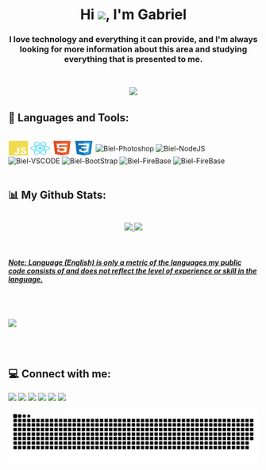 <h1 align="center">Hi <img src="https://raw.githubusercontent.com/MartinHeinz/MartinHeinz/master/wave.gif" width="30px">, I'm Gabriel</h1>
<h3 align="center">I love technology and everything it can provide, and I'm always looking for more information about this area and studying everything that is presented to me.</h3> <br>


<p align="center">
    <a href="https://github.com/degabrielofi">
        <img src="https://github-readme-streak-stats.herokuapp.com/?user=degabrielofi&theme=black-ice&hide_border=true&stroke=0000&background=060A0CD0"/>
    </a>
</p>



## 🚀 Languages and Tools:



<div style="display: inline_block"><br>
  <img align="center" alt="Biel-Js" height="30" width="40" src="https://raw.githubusercontent.com/devicons/devicon/master/icons/javascript/javascript-plain.svg">
  <img align="center" alt="Biel-React" height="30" width="40" src="https://raw.githubusercontent.com/devicons/devicon/master/icons/react/react-original.svg">
  <img align="center" alt="Biel-HTML" height="30" width="40" src="https://raw.githubusercontent.com/devicons/devicon/master/icons/html5/html5-original.svg">
  <img align="center" alt="Biel-CSS" height="30" width="40" src="https://raw.githubusercontent.com/devicons/devicon/master/icons/css3/css3-original.svg">
  <img align="center" alt="Biel-Photoshop" height="30" width="40" src="https://cdn.jsdelivr.net/gh/devicons/devicon/icons/photoshop/photoshop-line.svg">
  <img align="center" alt="Biel-NodeJS" height="30" width="40" src="https://cdn.jsdelivr.net/gh/devicons/devicon/icons/nodejs/nodejs-original.svg">
  <img align="center" alt="Biel-VSCODE" height="30" width="40" src="https://cdn.jsdelivr.net/gh/devicons/devicon/icons/vscode/vscode-original.svg">
  <img align="center" alt="Biel-BootStrap" height="30" width="40" src="https://cdn.jsdelivr.net/gh/devicons/devicon/icons/bootstrap/bootstrap-plain.svg">
  <img align="center" alt="Biel-FireBase" height="30" width="40" src="https://cdn.jsdelivr.net/gh/devicons/devicon/icons/firebase/firebase-plain.svg">
  <img align="center" alt="Biel-FireBase" height="30" width="40" src="https://cdn.jsdelivr.net/gh/devicons/devicon/icons/illustrator/illustrator-plain.svg">
    
  
 
</div>

<br>

 ##  📊 My Github Stats:
<br>
  <div align="center">
    <a href="https://github.com/degabrielofi">
    <img height="165em" src="https://github-readme-stats.vercel.app/api?username=degabrielofi&show_icons=true&theme=react&include_all_commits=true&count_private=true"/>
    <img height="165em" src="https://github-readme-stats.vercel.app/api/top-langs/?username=degabrielofi&layout=compact&langs_count=7&theme=react"/>
</div>
<br/>


<br>
  
 
<h5>Note: Language (English) is only a metric of the languages my public code consists of and does not reflect the level of experience or skill in the language. </h5>

<br/>
<br/>
 
 

  <a href="https://github.com/degabrielofi"><img src="https://activity-graph.herokuapp.com/graph?username=degabrielofi&bg_color=0D1117&color=5BCDEC&line=5BCDEC&point=FFFFFF&hide_border=true" /></a>

  <br/>
<br/>

  ## 💻 Connect with me: 

<div> 
  <a href="https://www.youtube.com/channel/UCqbt7ISERfNi_H0k0ZTN0WQ" target="_blank"><img src="https://img.shields.io/badge/YouTube-FF0000?style=for-the-badge&logo=youtube&logoColor=white" target="_blank"></a>
  <a href="https://www.instagram.com/degabrielofi_" target="_blank"><img src="https://img.shields.io/badge/-Instagram-%23E4405F?style=for-the-badge&logo=instagram&logoColor=white" target="_blank"></a>
 	<a href="https://www.twitch.tv/degabrielofi_" target="_blank"><img src="https://img.shields.io/badge/Twitch-9146FF?style=for-the-badge&logo=twitch&logoColor=white" target="_blank"></a>
 <a href="https://discord.gg/dXXmj4YHjs" target="_blank"><img src="https://img.shields.io/badge/Discord-7289DA?style=for-the-badge&logo=discord&logoColor=white" target="_blank"></a> 
  <a href = "mailto:contatodegabrielofi@gmail.com"><img src="https://img.shields.io/badge/-Gmail-%23333?style=for-the-badge&logo=gmail&logoColor=white" target="_blank"></a>
  <a href="https://www.instagram.com/degabrielofi_" target="_blank"><img src="https://img.shields.io/badge/-LinkedIn-%230077B5?style=for-the-badge&logo=linkedin&logoColor=white" target="_blank"></a> 
 
  ![Snake animation](https://github.com/degabrielofi/degabrielofi/blob/output/github-contribution-grid-snake.svg)
 
</div>
